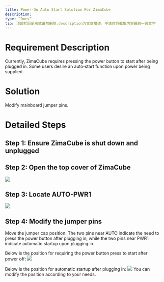 ```yaml
---
title: Power-On Auto Start Solution For ZimaCube
description:
type: “Docs”
tip: 顶部栏固定格式请勿删除,description为文章描述，不填时将截取内容最前一段文字
---
```

# Requirement Description
Currently, ZimaCube requires pressing the power button to start after being plugged in. Some users desire an auto-start function upon power being supplied.

# Solution
Modify mainboard jumper pins.

# Detailed Steps
## Step 1: Ensure ZimaCube is shut down and unplugged

## Step 2: Open the top cover of ZimaCube
![](https://manage.icewhale.io/api/static/docs/1722413156672_image.png)

## Step 3: Locate AUTO-PWR1
![](https://manage.icewhale.io/api/static/docs/1722413204344_image.png)

## Step 4: Modify the jumper pins
Move the jumper cap position. The two pins near AUTO indicate the need to press the power button after plugging in, while the two pins near PWR1 indicate automatic startup upon plugging in.

Below is the position for requiring the power button press to start after power off:
![](https://manage.icewhale.io/api/static/docs/1722413242930_image.png)

Below is the position for automatic startup after plugging in:
![](https://manage.icewhale.io/api/static/docs/1722413266760_image.png)
You can modify the position according to your needs.